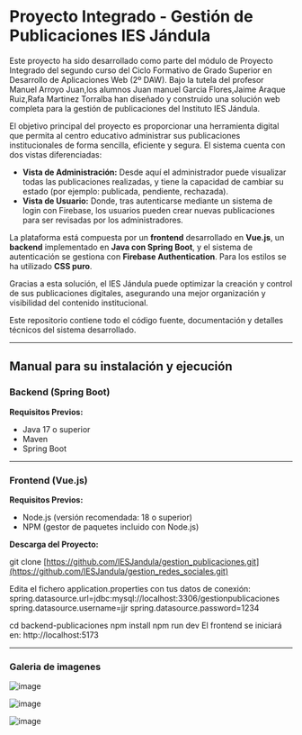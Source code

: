 # Proyecto Integrado - Gestión de Publicaciones IES Jándula

Este proyecto ha sido desarrollado como parte del módulo de Proyecto Integrado del segundo curso del Ciclo Formativo de Grado Superior en Desarrollo de Aplicaciones Web (2º DAW). Bajo la tutela del profesor Manuel Arroyo Juan,los alumnos Juan manuel Garcia Flores,Jaime Araque Ruiz,Rafa Martinez Torralba han diseñado y construido una solución web completa para la gestión de publicaciones del Instituto IES Jándula.

El objetivo principal del proyecto es proporcionar una herramienta digital que permita al centro educativo administrar sus publicaciones institucionales de forma sencilla, eficiente y segura. El sistema cuenta con dos vistas diferenciadas:

- **Vista de Administración:** Desde aquí el administrador puede visualizar todas las publicaciones realizadas, y tiene la capacidad de cambiar su estado (por ejemplo: publicada, pendiente, rechazada).
- **Vista de Usuario:** Donde, tras autenticarse mediante un sistema de login con Firebase, los usuarios pueden crear nuevas publicaciones para ser revisadas por los administradores.

La plataforma está compuesta por un **frontend** desarrollado en **Vue.js**, un **backend** implementado en **Java con Spring Boot**, y el sistema de autenticación se gestiona con **Firebase Authentication**. Para los estilos se ha utilizado **CSS puro**.

Gracias a esta solución, el IES Jándula puede optimizar la creación y control de sus publicaciones digitales, asegurando una mejor organización y visibilidad del contenido institucional.

Este repositorio contiene todo el código fuente, documentación y detalles técnicos del sistema desarrollado.

---

##  Manual para su instalación y ejecución

###  Backend (Spring Boot)

**Requisitos Previos:**
- Java 17 o superior
- Maven
- Spring Boot

---

###  Frontend (Vue.js)

**Requisitos Previos:**
- Node.js (versión recomendada: 18 o superior)
- NPM (gestor de paquetes incluido con Node.js)
  

**Descarga del Proyecto:**
 
git clone [https://github.com/IESJandula/gestion_publicaciones.git](https://github.com/IESJandula/gestion_redes_sociales.git)

Edita el fichero application.properties con tus datos de conexión:
spring.datasource.url=jdbc:mysql://localhost:3306/gestionpublicaciones
spring.datasource.username=jjr
spring.datasource.password=1234

cd backend-publicaciones
npm install
npm run dev
El frontend se iniciará en: http://localhost:5173

---

###  Galeria de imagenes

 
![image](https://github.com/user-attachments/assets/cb812b64-5c05-4597-96ba-c296d91b2a45)

 
![image](https://github.com/user-attachments/assets/f4cc6e36-a8bb-41d2-977c-8765b15d8d53)

  
![image](https://github.com/user-attachments/assets/5a63dea5-e1a6-4595-a076-7134ed7f8278)

